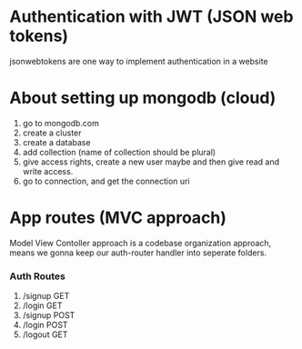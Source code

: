 # Authentication with JWT (JSON web tokens)

jsonwebtokens are one way to implement authentication in a website

# About setting up mongodb (cloud)

1. go to mongodb.com
2. create a cluster
3. create a database 
4. add collection (name of collection should be plural)
5. give access rights, create a new user maybe and then give read and write access.
6. go to connection, and get the connection uri

# App routes (MVC approach)

Model View Contoller approach is a codebase organization approach, means we gonna keep our auth-router handler into seperate folders.

### Auth Routes

1. /signup    GET 
2. /login     GET
3. /signup    POST
4. /login     POST
5. /logout    GET








